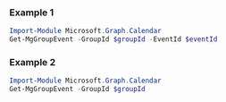 ### Example 1
```powershell
Import-Module Microsoft.Graph.Calendar
Get-MgGroupEvent -GroupId $groupId -EventId $eventId
```
### Example 2
```powershell
Import-Module Microsoft.Graph.Calendar
Get-MgGroupEvent -GroupId $groupId
```
